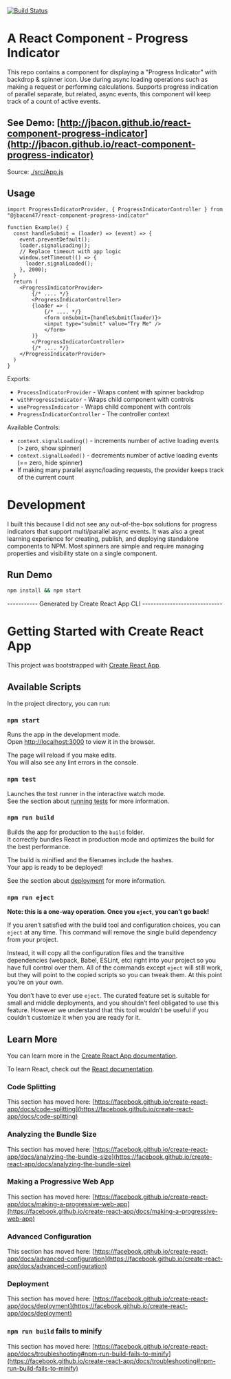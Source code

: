[![Build Status](https://travis-ci.com/jbacon/react-component-progress-indicator.svg?branch=main)](https://travis-ci.com/jbacon/react-component-progress-indicator.svg?branch=main)

# A React Component - Progress Indicator
This repo contains a component for displaying a "Progress Indicator" with backdrop & spinner icon.
Use during async loading operations such as making a request or performing calculations.
Supports progress indication of parallel separate, but related, async events, this component will keep track of a count of active events.
 
## See Demo: [http://jbacon.github.io/react-component-progress-indicator](http://jbacon.github.io/react-component-progress-indicator)
Source: [./src/App.js](./src/App.js)

## Usage 
```JSX
import ProgressIndicatorProvider, { ProgressIndicatorController } from "@jbacon47/react-component-progress-indicator"

function Example() {
  const handleSubmit = (loader) => (event) => {
    event.preventDefault();
    loader.signalLoading();
    // Replace timeout with app logic
    window.setTimeout(() => {
      loader.signalLoaded();
    }, 2000);
  }
  return (
    <ProgressIndicatorProvider>
        {/* .... */}
        <ProgressIndicatorController>
        {loader => (
            {/* .... */}
            <form onSubmit={handleSubmit(loader)}>
            <input type="submit" value="Try Me" />
            </form>
        )}
        </ProgressIndicatorController>
        {/* .... */}
    </ProgressIndicatorProvider>
  )
}
```

Exports:
- `ProcessIndicatorProvider` - Wraps content with spinner backdrop
- `withProgressIndicator` - Wraps child component with controls
- `useProgressIndicator` - Wraps child component with controls
- `ProgressIndicatorController` - The controller context

Available Controls:
  - `context.signalLoading()` - increments number of active loading events (> zero, show spinner)
  - `context.signalLoaded()` - decrements number of active loading events (== zero, hide spinner)
  - If making many parallel async/loading requests, the provider keeps track of the current count

# Development
I built this because I did not see any out-of-the-box solutions for progress indicators that support multi/parallel async events. It was also a great learning experience for creating, publish, and deploying standalone components to NPM. Most spinners are simple and require managing properties and visibility state on a single component.

## Run Demo
```bash
npm install && npm start
```

----------- Generated by Create React App CLI -----------------------------

# Getting Started with Create React App

This project was bootstrapped with [Create React App](https://github.com/facebook/create-react-app).

## Available Scripts

In the project directory, you can run:

### `npm start`

Runs the app in the development mode.\
Open [http://localhost:3000](http://localhost:3000) to view it in the browser.

The page will reload if you make edits.\
You will also see any lint errors in the console.

### `npm test`

Launches the test runner in the interactive watch mode.\
See the section about [running tests](https://facebook.github.io/create-react-app/docs/running-tests) for more information.

### `npm run build`

Builds the app for production to the `build` folder.\
It correctly bundles React in production mode and optimizes the build for the best performance.

The build is minified and the filenames include the hashes.\
Your app is ready to be deployed!

See the section about [deployment](https://facebook.github.io/create-react-app/docs/deployment) for more information.

### `npm run eject`

**Note: this is a one-way operation. Once you `eject`, you can’t go back!**

If you aren’t satisfied with the build tool and configuration choices, you can `eject` at any time. This command will remove the single build dependency from your project.

Instead, it will copy all the configuration files and the transitive dependencies (webpack, Babel, ESLint, etc) right into your project so you have full control over them. All of the commands except `eject` will still work, but they will point to the copied scripts so you can tweak them. At this point you’re on your own.

You don’t have to ever use `eject`. The curated feature set is suitable for small and middle deployments, and you shouldn’t feel obligated to use this feature. However we understand that this tool wouldn’t be useful if you couldn’t customize it when you are ready for it.

## Learn More

You can learn more in the [Create React App documentation](https://facebook.github.io/create-react-app/docs/getting-started).

To learn React, check out the [React documentation](https://reactjs.org/).

### Code Splitting

This section has moved here: [https://facebook.github.io/create-react-app/docs/code-splitting](https://facebook.github.io/create-react-app/docs/code-splitting)

### Analyzing the Bundle Size

This section has moved here: [https://facebook.github.io/create-react-app/docs/analyzing-the-bundle-size](https://facebook.github.io/create-react-app/docs/analyzing-the-bundle-size)

### Making a Progressive Web App

This section has moved here: [https://facebook.github.io/create-react-app/docs/making-a-progressive-web-app](https://facebook.github.io/create-react-app/docs/making-a-progressive-web-app)

### Advanced Configuration

This section has moved here: [https://facebook.github.io/create-react-app/docs/advanced-configuration](https://facebook.github.io/create-react-app/docs/advanced-configuration)

### Deployment

This section has moved here: [https://facebook.github.io/create-react-app/docs/deployment](https://facebook.github.io/create-react-app/docs/deployment)

### `npm run build` fails to minify

This section has moved here: [https://facebook.github.io/create-react-app/docs/troubleshooting#npm-run-build-fails-to-minify](https://facebook.github.io/create-react-app/docs/troubleshooting#npm-run-build-fails-to-minify)
